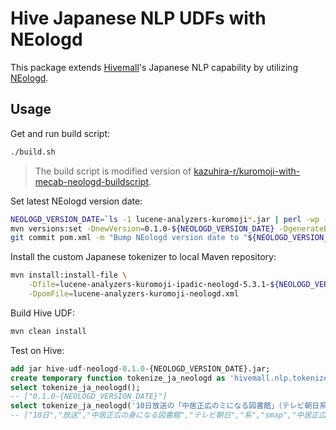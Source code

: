 Hive Japanese NLP UDFs with NEologd
===

This package extends [Hivemall](https://github.com/apache/incubator-hivemall)'s Japanese NLP capability by utilizing [NEologd](https://github.com/neologd/mecab-ipadic-neologd).

## Usage

Get and run build script:

```sh
./build.sh
```

> The build script is modified version of [kazuhira-r/kuromoji-with-mecab-neologd-buildscript](https://github.com/kazuhira-r/kuromoji-with-mecab-neologd-buildscript).

Set latest NEologd version date:

```sh
NEOLOGD_VERSION_DATE=`ls -1 lucene-analyzers-kuromoji*.jar | perl -wp -e 's!.+-(\d+).jar!$1!'`
mvn versions:set -DnewVersion=0.1.0-${NEOLOGD_VERSION_DATE} -DgenerateBackupPoms=false
git commit pom.xml -m "Bump NEologd version date to "${NEOLOGD_VERSION_DATE}
```

Install the custom Japanese tokenizer to local Maven repository:

```sh
mvn install:install-file \
    -Dfile=lucene-analyzers-kuromoji-ipadic-neologd-5.3.1-${NEOLOGD_VERSION_DATE}.jar \
    -DpomFile=lucene-analyzers-kuromoji-neologd.xml
```

Build Hive UDF:

```sh
mvn clean install
```

Test on Hive:

```sql
add jar hive-udf-neologd-0.1.0-{NEOLOGD_VERSION_DATE}.jar;
create temporary function tokenize_ja_neologd as 'hivemall.nlp.tokenizer.KuromojiNEologdUDF';
select tokenize_ja_neologd();
-- ["0.1.0-{NEOLOGD_VERSION_DATE}"]
select tokenize_ja_neologd('10日放送の「中居正広のミになる図書館」（テレビ朝日系）で、SMAPの中居正広が、篠原信一の過去の勘違いを明かす一幕があった。');
-- ["10日","放送","中居正広の身になる図書館","テレビ朝日","系","smap","中居正広","篠原信一","過去","勘違い","明かす","一幕"]
```
